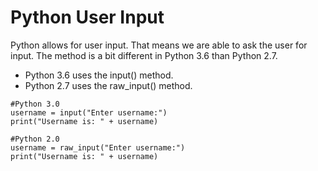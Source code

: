 # Python User Input

Python allows for user input.
That means we are able to ask the user for input.
The method is a bit different in Python 3.6 than Python 2.7.
 - Python 3.6 uses the input() method.
 - Python 2.7 uses the raw_input() method.

````
#Python 3.0
username = input("Enter username:")
print("Username is: " + username)
````


````
#Python 2.0
username = raw_input("Enter username:")
print("Username is: " + username)
````
